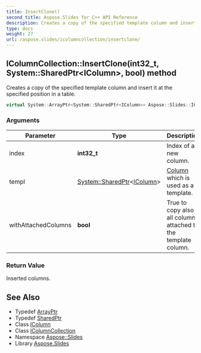```yaml
---
title: InsertClone()
second_title: Aspose.Slides for C++ API Reference
description: Creates a copy of the specified template column and insert it at the specified position in a table.
type: docs
weight: 27
url: /aspose.slides/icolumncollection/insertclone/
---
```

## IColumnCollection::InsertClone(int32_t, System::SharedPtr\<IColumn\>, bool) method


Creates a copy of the specified template column and insert it at the specified position in a table.

```cpp
virtual System::ArrayPtr<System::SharedPtr<IColumn>> Aspose::Slides::IColumnCollection::InsertClone(int32_t index, System::SharedPtr<IColumn> templ, bool withAttachedColumns)=0
```


### Arguments

| Parameter | Type | Description |
| --- | --- | --- |
| index | **int32_t** | Index of a new column. |
| templ | [System::SharedPtr](../../../system/sharedptr/)\<[IColumn](../../icolumn/)\> | [Column](../../column/) which is used as a template. |
| withAttachedColumns | **bool** | True to copy also all columns attached to the template column. |

### Return Value

Inserted columns.

## See Also

* Typedef [ArrayPtr](../../../system/arrayptr/)
* Typedef [SharedPtr](../../../system/sharedptr/)
* Class [IColumn](../../icolumn/)
* Class [IColumnCollection](../)
* Namespace [Aspose::Slides](../../)
* Library [Aspose.Slides](../../../)